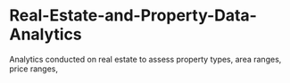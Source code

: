 # Real-Estate-and-Property-Data-Analytics
Analytics conducted on real estate to assess property types, area ranges, price ranges,

